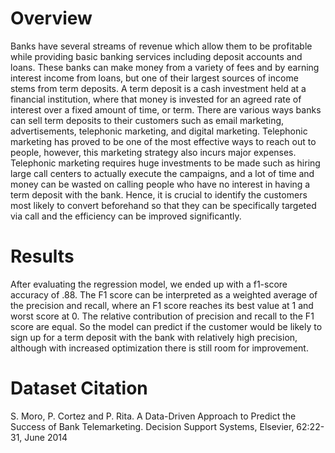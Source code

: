 # Overview


Banks have several streams of revenue which allow them to be profitable while providing basic banking services including deposit accounts and loans.  These banks can make money from a variety of fees and by earning interest income from loans, but one of their largest sources of income stems from term deposits. A term deposit is a cash investment held at a financial institution, where that money is invested for an agreed rate of interest over a fixed amount of time, or term.  There are various ways banks can sell term deposits to their customers such as email marketing, advertisements, telephonic marketing, and digital marketing. Telephonic marketing has proved to be one of the most effective ways to reach out to people, however, this marketing strategy also incurs major expenses. Telephonic marketing requires huge investments to be made such as hiring large call centers to actually execute the campaigns, and a lot of time and money can be wasted on calling people who have no interest in having a term deposit with the bank. Hence, it is crucial to identify the customers most likely to convert beforehand so that they can be specifically targeted via call and the efficiency can be improved significantly.

# Results

After evaluating the regression model, we ended up with a f1-score accuracy of .88. The F1 score can be interpreted as a weighted average of the precision and recall, where an F1 score reaches its best value at 1 and worst score at 0. The relative contribution of precision and recall to the F1 score are equal. So the model can predict if the customer would be likely to sign up for a term deposit with the bank with relatively high precision, although with increased optimization there is still room for improvement.

# Dataset Citation
S. Moro, P. Cortez and P. Rita. A Data-Driven Approach to Predict the Success of Bank Telemarketing. Decision Support Systems, Elsevier, 62:22-31, June 2014

